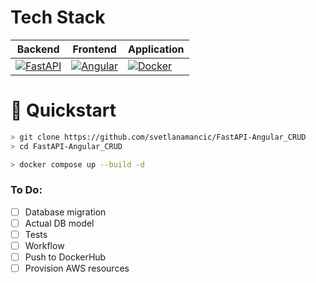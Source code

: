 # Tech Stack

| **Backend** | **Frontend** | **Application** |
| --- | --- | --- | 
| [![FastAPI](https://img.shields.io/badge/FastAPI-009485.svg?logo=fastapi&logoColor=white)](#) | [![Angular](https://img.shields.io/badge/Angular-%23DD0031.svg?logo=angular&logoColor=white)](#) | [![Docker](https://img.shields.io/badge/Docker-2496ED?logo=docker&logoColor=fff)](#) |

# 🚀 Quickstart

```bash
> git clone https://github.com/svetlanamancic/FastAPI-Angular_CRUD
> cd FastAPI-Angular_CRUD

> docker compose up --build -d
```

### To Do:

- [ ] Database migration
- [ ] Actual DB model
- [ ] Tests
- [ ] Workflow
- [ ] Push to DockerHub
- [ ] Provision AWS resources
